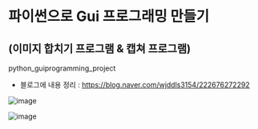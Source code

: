 # 파이썬으로 Gui 프로그래밍 만들기 
## (이미지 합치기 프로그램 & 캡쳐 프로그램)
python_guiprogramming_project

- 블로그에 내용 정리 : https://blog.naver.com/wjddls3154/222676272292

![image](https://user-images.githubusercontent.com/37132897/163294048-51713da3-0e9b-42ed-b9b1-c5f31c57c70c.png)


![image](https://user-images.githubusercontent.com/37132897/163294074-5ec11159-4251-4d28-9f0d-da8087dbd4f3.png)
